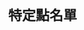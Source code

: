 # 特定點名單

<api-endpoint openapi-path="./../openapi.yaml" endpoint="/rosters/{rosterId}" method="GET"/>